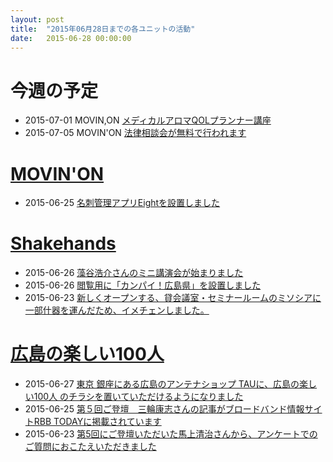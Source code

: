 ```yaml
---
layout: post
title:  "2015年06月28日までの各ユニットの活動"
date:   2015-06-28 00:00:00
---
```


# 今週の予定

* 2015-07-01 MOVIN,ON [メディカルアロマQOLプランナー講座](https://www.facebook.com/movinon.hiroshima/posts/952938898060222)
* 2015-07-05 MOVIN'ON [法律相談会が無料で行われます](http://www.facebook.com/movinon.hiroshima/photos/a.741352859218828.1073741830.723399384347509/950045158349596/?type=1)

# [MOVIN'ON](http://coworking-hiroshima.com/)

* 2015-06-25 [名刺管理アプリEightを設置しました](https://www.facebook.com/movinon.hiroshima/posts/966028636751248)

# [Shakehands](http://www.shakehands.jp/)

* 2015-06-26 [藻谷浩介さんのミニ講演会が始まりました](https://www.facebook.com/CoworkingShakeHands/posts/954670521251009)
* 2015-06-26 [閲覧用に「カンパイ！広島県」を設置しました](https://www.facebook.com/CoworkingShakeHands/posts/954644764586918)
* 2015-06-23 [新しくオープンする、貸会議室・セミナールームのミソシアに一部什器を運んだため、イメチェンしました。](https://www.facebook.com/CoworkingShakeHands/posts/953283858056342)


# [広島の楽しい100人](https://www.facebook.com/h100parson)

* 2015-06-27 [東京 銀座にある広島のアンテナショップ TAUに、広島の楽しい100人 のチラシを置いていただけるようになりました](https://www.facebook.com/h100parson/posts/1603168926624913)
* 2015-06-25 [第５回ご登壇　三輪康志さんの記事がブロードバンド情報サイトRBB TODAYに掲載されています](https://www.facebook.com/h100parson/posts/1602499380025201)
* 2015-06-23 [第5回にご登壇いただいた馬上清治さんから、アンケートでのご質問におこたえいただきました](https://www.facebook.com/h100parson/posts/1601802790094860)
